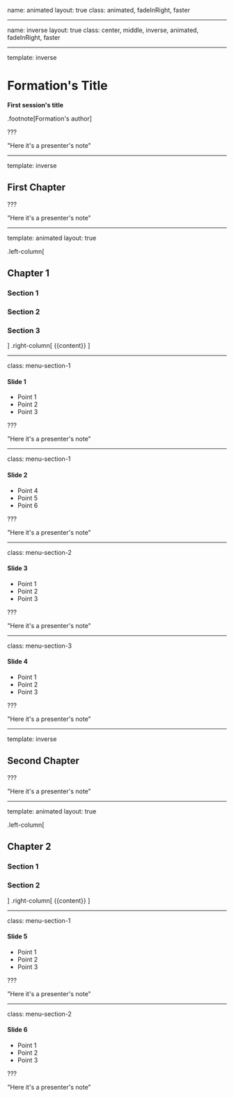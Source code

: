 name: animated
layout: true
class: animated, fadeInRight, faster

---
name: inverse
layout: true
class: center, middle, inverse, animated, fadeInRight, faster

---
template: inverse

# Formation's Title 
**First session's title**

.footnote[Formation's author]

???

"Here it's a presenter's note"

---
template: inverse

## First Chapter

???

"Here it's a presenter's note"

---
template: animated
layout: true

.left-column[
## Chapter 1
### Section 1
### Section 2
### Section 3
]
.right-column[
{{content}}
]

---
class: menu-section-1

#### Slide 1

- Point 1
- Point 2
- Point 3

???

"Here it's a presenter's note"

---
class: menu-section-1

#### Slide 2

- Point 4
- Point 5
- Point 6

???

"Here it's a presenter's note"

---
class: menu-section-2

#### Slide 3

- Point 1
- Point 2
- Point 3

???

"Here it's a presenter's note"

---
class: menu-section-3

#### Slide 4

- Point 1
- Point 2
- Point 3

???

"Here it's a presenter's note"

---
template: inverse

## Second Chapter

???

"Here it's a presenter's note"

---
template: animated
layout: true

.left-column[
## Chapter 2
### Section 1
### Section 2
]
.right-column[
{{content}}
]

---
class: menu-section-1

#### Slide 5

- Point 1
- Point 2
- Point 3

???

"Here it's a presenter's note"

---
class: menu-section-2

#### Slide 6

- Point 1
- Point 2
- Point 3

???

"Here it's a presenter's note"
